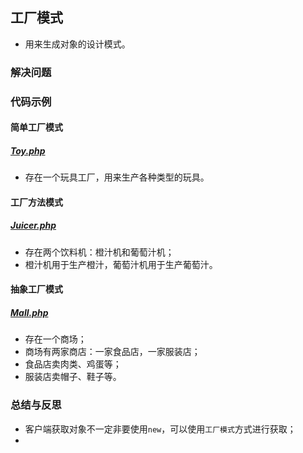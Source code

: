 ## 工厂模式
* 用来生成对象的设计模式。

### 解决问题

### 代码示例
#### 简单工厂模式
##### <a href="https://github.com/hhe0/design-pattern/blob/master/factory-pattern/Toy.php">Toy.php</a>
* 存在一个玩具工厂，用来生产各种类型的玩具。

#### 工厂方法模式
##### <a href="https://github.com/hhe0/design-pattern/blob/master/factory-pattern/Juicer.php">Juicer.php</a>
* 存在两个饮料机：橙汁机和葡萄汁机；
* 橙汁机用于生产橙汁，葡萄汁机用于生产葡萄汁。

#### 抽象工厂模式
##### <a href="https://github.com/hhe0/design-pattern/blob/master/factory-pattern/Mall.php">Mall.php</a>
* 存在一个商场；
* 商场有两家商店：一家食品店，一家服装店；
* 食品店卖肉类、鸡蛋等；
* 服装店卖帽子、鞋子等。

### 总结与反思
* 客户端获取对象不一定非要使用`new`，可以使用`工厂模式`方式进行获取；
* 